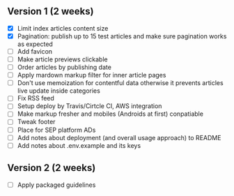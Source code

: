 ## Version 1 (2 weeks)
- [x] Limit index articles content size
- [x] Pagination: publish up to 15 test articles and make sure pagination works as expected
- [ ] Add favicon
- [ ] Make article previews clickable
- [ ] Order articles by publishing date
- [ ] Apply mardown markup filter for inner article pages
- [ ] Don't use memoization for contentful data otherwise it prevents articles live update inside categories
- [ ] Fix RSS feed
- [ ] Setup deploy by Travis/Cirtcle CI, AWS integration
- [ ] Make markup fresher and mobiles (Androids at first) conpatiable
- [ ] Tweak footer
- [ ] Place for SEP platform ADs
- [ ] Add notes about deployment (and overall usage approach) to README
- [ ] Add notes about .env.example and its keys

## Version 2 (2 weeks)
- [ ] Apply packaged guidelines
